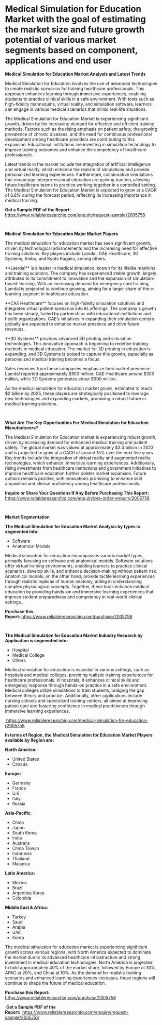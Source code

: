 <p><h1>Medical Simulation for Education Market with the goal of estimating the market size and future growth potential of various market segments based on component, applications and end user</h1></p><p><strong>Medical Simulation for Education Market Analysis and Latest Trends</strong></p>
<p><p>Medical Simulation for Education involves the use of advanced technologies to create realistic scenarios for training healthcare professionals. This approach enhances learning through immersive experiences, enabling students to practice clinical skills in a safe environment. With tools such as high-fidelity mannequins, virtual reality, and simulation software, learners can engage in various medical scenarios that mimic real-life situations.</p><p>The Medical Simulation for Education Market is experiencing significant growth, driven by the increasing demand for effective and efficient training methods. Factors such as the rising emphasis on patient safety, the growing prevalence of chronic diseases, and the need for continuous professional development among healthcare providers are contributing to this expansion. Educational institutions are investing in simulation technology to improve training outcomes and enhance the competency of healthcare professionals.</p><p>Latest trends in the market include the integration of artificial intelligence and virtual reality, which enhance the realism of simulations and provide personalized learning experiences. Furthermore, collaborative simulations that encourage interprofessional education are gaining traction, allowing future healthcare teams to practice working together in a controlled setting. The Medical Simulation for Education Market is expected to grow at a CAGR of 6.8% during the forecast period, reflecting its increasing importance in medical training.</p></p>
<p><strong>Get a Sample PDF of the Report:&nbsp;</strong> <a href="https://www.reliableresearchiq.com/enquiry/request-sample/2005758?utm_campaign=3096&utm_medium=2&utm_source=Github&utm_content=ia&utm_term=16042025&utm_id=medical-simulation-for-education">https://www.reliableresearchiq.com/enquiry/request-sample/2005758</a></p>
<p>&nbsp;</p>
<p><strong>Medical Simulation for Education Major Market Players</strong></p>
<p><p>The medical simulation for education market has seen significant growth, driven by technological advancements and the increasing need for effective training solutions. Key players include Laerdal, CAE Healthcare, 3D Systems, Ambu, and Kyoto Kagaku, among others.</p><p>**Laerdal** is a leader in medical simulation, known for its lifelike manikins and training solutions. The company has experienced stable growth, largely attributed to its commitment to innovation and the expansion of simulation-based learning. With an increasing demand for emergency care training, Laerdal is projected to continue growing, aiming for a larger share of the e-learning segment in healthcare education.</p><p>**CAE Healthcare** focuses on high-fidelity simulation solutions and integrates virtual patient scenarios into its offerings. The company's growth has been steady, fueled by partnerships with educational institutions and health organizations. CAE’s initiatives in expanding their simulation centers globally are expected to enhance market presence and drive future revenues.</p><p>**3D Systems** provides advanced 3D printing and simulation technologies. This innovative approach is beginning to redefine training methods in medical education. The market for 3D printing in education is expanding, and 3D Systems is poised to capture this growth, especially as personalized medical training becomes a focus.</p><p>Sales revenues from these companies emphasize their market presence: Laerdal reported approximately $500 million, CAE Healthcare around $300 million, while 3D Systems generates about $600 million. </p><p>As the medical simulation for education market grows, estimated to reach $2 billion by 2025, these players are strategically positioned to leverage new technologies and expanding markets, promising a robust future in medical training solutions.</p></p>
<p>&nbsp;</p>
<p><strong>What Are The Key Opportunities For Medical Simulation for Education Manufacturers?</strong></p>
<p><p>The Medical Simulation for Education market is experiencing robust growth, driven by increasing demand for enhanced medical training and patient safety. The global market was valued at approximately $2.4 billion in 2023 and is projected to grow at a CAGR of around 15% over the next five years. Key trends include the integration of virtual reality and augmented reality technologies, which enhance immersive learning experiences. Additionally, rising investments from healthcare institutions and government initiatives to improve healthcare education further bolster market expansion. Future outlook remains positive, with innovations promising to enhance skill acquisition and clinical proficiency among healthcare professionals.</p></p>
<p><strong>Inquire or Share Your Questions If Any Before Purchasing This Report:</strong> <a href="https://www.reliableresearchiq.com/enquiry/pre-order-enquiry/2005758?utm_campaign=3096&utm_medium=2&utm_source=Github&utm_content=ia&utm_term=16042025&utm_id=medical-simulation-for-education">https://www.reliableresearchiq.com/enquiry/pre-order-enquiry/2005758</a></p>
<p>&nbsp;</p>
<p><strong>Market Segmentation</strong></p>
<p><strong>The Medical Simulation for Education Market Analysis by types is segmented into:</strong></p>
<p><ul><li>Software</li><li>Anatomical Models</li></ul></p>
<p><p>Medical simulation for education encompasses various market types, primarily focusing on software and anatomical models. Software solutions offer virtual training environments, enabling learners to practice clinical scenarios, develop skills, and enhance decision-making without patient risk. Anatomical models, on the other hand, provide tactile learning experiences through realistic replicas of human anatomy, aiding in understanding complex physiological concepts. Together, these tools enhance medical education by providing hands-on and immersive learning experiences that improve student preparedness and competency in real-world clinical settings.</p></p>
<p><strong>Purchase this Report:&nbsp;</strong><a href="https://www.reliableresearchiq.com/purchase/2005758?utm_campaign=3096&utm_medium=2&utm_source=Github&utm_content=ia&utm_term=16042025&utm_id=medical-simulation-for-education">https://www.reliableresearchiq.com/purchase/2005758</a></p>
<p>&nbsp;</p>
<p><strong>The Medical Simulation for Education Market Industry Research by Application is segmented into:</strong></p>
<p><ul><li>Hospital</li><li>Medical College</li><li>Others</li></ul></p>
<p><p>Medical simulation for education is essential in various settings, such as hospitals and medical colleges, providing realistic training experiences for healthcare professionals. In hospitals, it enhances clinical skills and emergency response through hands-on practice in a safe environment. Medical colleges utilize simulations to train students, bridging the gap between theory and practice. Additionally, other applications include nursing schools and specialized training centers, all aimed at improving patient care and fostering confidence in medical practitioners through immersive learning experiences.</p></p>
<p><a href="https://www.reliableresearchiq.com/medical-simulation-for-education-r2005758?utm_campaign=3096&utm_medium=2&utm_source=Github&utm_content=ia&utm_term=16042025&utm_id=medical-simulation-for-education">&nbsp;https://www.reliableresearchiq.com/medical-simulation-for-education-r2005758</a></p>
<p><strong>In terms of Region, the Medical Simulation for Education Market Players available by Region are:</strong></p>
<p>
    <p> <strong> North America: </strong>
        <ul>
            <li>United States</li>
            <li>Canada</li>
        </ul>
        </p> 
    <p> <strong> Europe: </strong>
        <ul>
            <li>Germany</li>
            <li>France</li>
            <li>U.K.</li>
            <li>Italy</li>
            <li>Russia</li>
        </ul>
        </p> 
    <p> <strong> Asia-Pacific: </strong>
        <ul>
            <li>China</li>
            <li>Japan</li>
            <li>South Korea</li>
            <li>India</li>
            <li>Australia</li>
            <li>China Taiwan</li>
            <li>Indonesia</li>
            <li>Thailand</li>
            <li>Malaysia</li>
        </ul>
        </p> 
    <p> <strong> Latin America: </strong>
        <ul>
            <li>Mexico</li>
            <li>Brazil</li>
            <li>Argentina Korea</li>
            <li>Colombia</li>
        </ul>
        </p> 
    <p> <strong> Middle East & Africa: </strong>
        <ul>
            <li>Turkey</li>
            <li>Saudi</li>
            <li>Arabia</li>
            <li>UAE</li>
            <li>Korea</li>
        </ul>
    </p>
    </p>
<p><p>The medical simulation for education market is experiencing significant growth across various regions, with North America expected to dominate the market due to its advanced healthcare infrastructure and strong investment in medical education technologies. North America is projected to hold approximately 40% of the market share, followed by Europe at 30%, APAC at 20%, and China at 10%. As the demand for realistic training scenarios and enhanced learning experiences increases, these regions will continue to shape the future of medical education.</p></p>
<p><strong>Purchase this Report: </strong><a href="https://www.reliableresearchiq.com/purchase/2005758?utm_campaign=3096&utm_medium=2&utm_source=Github&utm_content=ia&utm_term=16042025&utm_id=medical-simulation-for-education">https://www.reliableresearchiq.com/purchase/2005758</a></p>
<p>&nbsp;<strong>Get a Sample PDF of the Report:&nbsp;&nbsp;</strong><a href="https://www.reliableresearchiq.com/enquiry/request-sample/2005758?utm_campaign=3096&utm_medium=2&utm_source=Github&utm_content=ia&utm_term=16042025&utm_id=medical-simulation-for-education">https://www.reliableresearchiq.com/enquiry/request-sample/2005758</a></p>
<p><strong></strong></p>
<p><p></p><p></p><p></p></p>